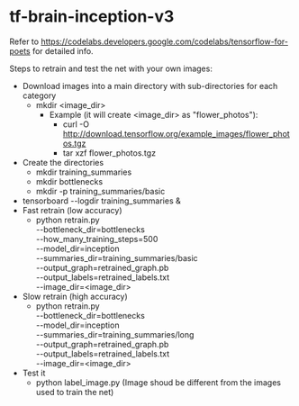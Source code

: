 # tf-brain-inception-v3

Refer to https://codelabs.developers.google.com/codelabs/tensorflow-for-poets for detailed info.

Steps to retrain and test the net with your own images:

- Download images into a main directory with sub-directories for each category
  - mkdir <image_dir>
    - Example (it will create <image_dir> as "flower_photos"):
      - curl -O http://download.tensorflow.org/example_images/flower_photos.tgz
      - tar xzf flower_photos.tgz
- Create the directories
  - mkdir training_summaries
  - mkdir bottlenecks
  - mkdir -p training_summaries/basic
- tensorboard --logdir training_summaries &
- Fast retrain (low accuracy)
  - python retrain.py \
    --bottleneck_dir=bottlenecks \
    --how_many_training_steps=500 \
    --model_dir=inception \
    --summaries_dir=training_summaries/basic \
    --output_graph=retrained_graph.pb \
    --output_labels=retrained_labels.txt \
    --image_dir=<image_dir>
- Slow retrain (high accuracy) 
  - python retrain.py \
    --bottleneck_dir=bottlenecks \
    --model_dir=inception \
    --summaries_dir=training_summaries/long \
    --output_graph=retrained_graph.pb \
    --output_labels=retrained_labels.txt \
    --image_dir=<image_dir>
- Test it
  - python label_image.py <new image to check> (Image shoud be different from the images used to train the net)
